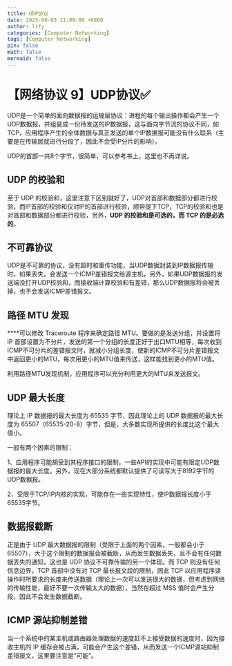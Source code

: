 ```yaml
---
title: UDP协议
date: 2023-06-03 21:09:00 +0800
author: ltfy
categories: [Computer Networking]
tags: [Computer Networking]
pin: false
math: false
mermaid: false
---
```


# 【网络协议 9】UDP协议✅

UDP是一个简单的面向数据报的运输层协议：进程的每个输出操作都会产生一个UDP数据报，并组装成一份待发送的IP数据报，这与面向字节流的协议不同，如TCP，应用程序产生的全体数据与真正发送的单个IP数据报可能没有什么联系（主要是在传输层就进行分段了，因此不会受IP分片的影响）。

UDP的首部一共8个字节，很简单，可以参考书上，这里也不再详说。

## **UDP 的校验和**

至于 UDP 的校验和，这里注意下区别就好了，UDP对首部和数据部分都进行校验，而IP首部的校验和仅对IP的首部进行校验，顺带提下TCP，TCP的校验和也是对首部和数据部分都进行校验，另外，**UDP 的校验和是可选的，而 TCP 的是必选的**。

## **不可靠协议**

UDP是不可靠的协议，没有超时和重传功能，当UDP数据封装到IP数据报传输时，如果丢失，会发送一个ICMP差错报文给源主机，另外，如果UDP数据报的发送端没打开UDP校验和，而接收端计算校验和有差错，那么UDP数据报将会被丢掉，也不会发送ICMP差错报文。

## **路径 MTU 发现**

****可以修改 Traceroute 程序来确定路径 MTU。要做的是发送分组，并设置将 IP 首部设置为不分片，发送的第一个分组的长度正好于出口MTU相等，每次收到ICMP不可分片的差错报文时，就减小分组长度，使新的ICMP不可分片差错报文中返回更小的MTU，每次用更小的MTU值来传送，这样能找到更小的MTU值。

利用路径MTU发现机制，应用程序可以充分利用更大的MTU来发送报文。

## **UDP 最大长度**

理论上 IP 数据报的最大长度为 65535 字节，因此理论上的 UDP 数据报的最大长度为 65507（65535-20-8）字节，但是，大多数实现所提供的长度比这个最大值小。

一般有两个因素的限制：

1、应用程序可能胡受到其程序接口的限制，一些API的实现中可能有限定UDP数据报的最大长度。另外，现在大部分系统都默认提供了可读写大于8192字节的UDP数据报。

2、受限于TCP/IP内核的实现，可能存在一些实现特性，使IP数据报长度小于65535字节。

## **数据报截断**

正是由于 UDP 最大数据报的限制（受限于上面的两个因素，一般都会小于 65507），大于这个限制的数据报会被截断，从而发生数据丢失，且不会有任何数据丢失的通知，这也是 UDP 协议不可靠传输的另一个体现。而 TCP 则没有任何信息边界，TCP 首部中没有对 TCP 最长报文段的限制，因此 TCP 以应用程序读操作时所要求的长度来传送数据（理论上一次可以发送很大的数据，但考虑到网络的传输性能，最好不要一次传输太大的数据），当然在超过 MSS 值时会产生分段，因此不会发生数据截断。

## **ICMP 源站抑制差错**

当一个系统中的某主机或路由器处理数据的速度赶不上接受数据的速度时，因为接收主机的 IP 缓存会被占满，可能会产生这个差错，从而发送一个ICMP源站抑制差错报文，这里要注意是“可能”。